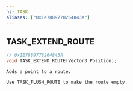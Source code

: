 ```yaml
---
ns: TASK
aliases: ["0x1e7889778264843a"]
---
```

## TASK_EXTEND_ROUTE

```c
// 0x1E7889778264843A
void TASK_EXTEND_ROUTE(Vector3 Position);
```

```
Adds a point to a route.

Use TASK_FLUSH_ROUTE to make the route empty.
```
